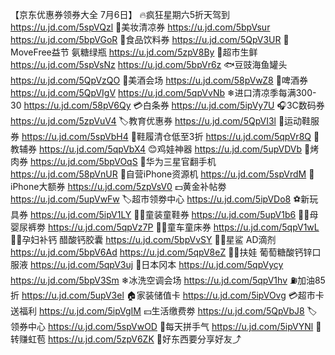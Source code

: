 【京东优惠券领券大全 7月6日】
🔥疯狂星期六5折天驾到
https://u.jd.com/5spVQzl
💄美妆清凉券
https://u.jd.com/5bpVsur
https://u.jd.com/5bpVGoR
🥤食品饮料券
https://u.jd.com/5QpV3UR
💪MoveFree益节 氨糖绿瓶
https://u.jd.com/5zpV8By
🥩超市生鲜
https://u.jd.com/5spVsNz
https://u.jd.com/5bpVr6z
🐟豆豉海鱼罐头
https://u.jd.com/5QpVzQO
🥃美酒会场
https://u.jd.com/58pVwZ8
🍺啤酒券
https://u.jd.com/5QpVIgV
https://u.jd.com/5qpVvNb
❄进口清凉季每满300-30
https://u.jd.com/58pV6Qy
💳白条券
https://u.jd.com/5ipVy7U
🎧3C数码券
https://u.jd.com/5zpVuV4
🏷教育优惠券
https://u.jd.com/5QpVI3l
👟运动鞋服券
https://u.jd.com/5spVbH4 
👟鞋履清仓低至3折
https://u.jd.com/5qpVr8Q
📖 教辅券
https://u.jd.com/5qpVbX4
😊鸡娃神器
https://u.jd.com/5upVDVb
🥩烤肉券
https://u.jd.com/5bpVOqS
📱华为三星官翻手机
https://u.jd.com/58pVnUR
📱自营iPhone资源机
https://u.jd.com/5spVrdM
 iPhone大额券
https://u.jd.com/5zpVsV0
💵黄金补帖劵
https://u.jd.com/5upVwFw
🏷超市领劵中心
https://u.jd.com/5ipVDo8
⚽新玩具券
https://u.jd.com/5ipV1LY
👶🏻童装童鞋券
https://u.jd.com/5upV1b6
👶🏻母婴尿裤劵
https://u.jd.com/5qpVz7P
👶🏻童车童床券
https://u.jd.com/5qpV1wL
🤰🏻孕妇补钙 醋酸钙胶囊
https://u.jd.com/5bpVvSY
👶🏻星鲨 AD滴剂
https://u.jd.com/5bpV6Ad
https://u.jd.com/5qpV8eZ
👶🏻扶娃 葡萄糖酸钙锌口服液
https://u.jd.com/5qpV3uj
🎈日本冈本
https://u.jd.com/5qpVycy
https://u.jd.com/5bpV3Sm
❄冰洗空调会场
https://u.jd.com/5qpV1hv
⛽加油85折
https://u.jd.com/5upV3el
🏠家装储值卡
https://u.jd.com/5ipVOvg
💳超市卡送福利
https://u.jd.com/5ipVgIM
💴生活缴费劵
https://u.jd.com/5QpVbJ8
🏷领券中心
https://u.jd.com/5spVwOD
🎰每天拼手气
https://u.jd.com/5ipVYNl
🧧转赚虹苞
https://u.jd.com/5zpV6ZK
🥳好东西要分享好友⤴